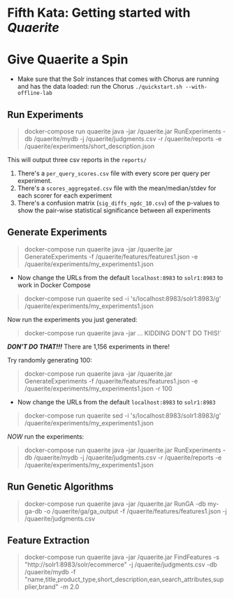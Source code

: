 # Fifth Kata: Getting started with *Quaerite*


# Give Quaerite a Spin

* Make sure that the Solr instances that comes with Chorus are running and has the data loaded:
run the Chorus `./quickstart.sh --with-offline-lab`

## Run Experiments

> docker-compose run quaerite java -jar /quaerite.jar RunExperiments -db /quaerite/mydb -j /quaerite/judgments.csv -r /quaerite/reports -e /quaerite/experiments/short_description.json

This will output three csv reports in the `reports/`
1. There's a `per_query_scores.csv` file with every score per query per experiment.
2. There's a `scores_aggregated.csv` file with the mean/median/stdev for each scorer for each experiment
3. There's a confusion matrix (`sig_diffs_ngdc_10.csv`) of the p-values to show the pair-wise statistical significance between all experiments

## Generate Experiments

> docker-compose run quaerite java -jar /quaerite.jar GenerateExperiments -f /quaerite/features/features1.json -e /quaerite/experiments/my_experiments1.json

* Now change the URLs from the default `localhost:8983` to `solr1:8983` to work in Docker Compose
> docker-compose run quaerite sed -i 's/localhost:8983/solr1:8983/g' /quaerite/experiments/my_experiments1.json

Now run the experiments you just generated:

> docker-compose run quaerite java -jar  ... KIDDING DON'T DO THIS!`

***DON'T DO THAT!!!***  There are 1,156 experiments in there!  


Try randomly generating 100:

> docker-compose run quaerite java -jar /quaerite.jar GenerateExperiments -f /quaerite/features/features1.json -e /quaerite/experiments/my_experiments1.json -r 100

* Now change the URLs from the default `localhost:8983` to `solr1:8983`
> docker-compose run quaerite sed -i 's/localhost:8983/solr1:8983/g' /quaerite/experiments/my_experiments1.json


*NOW* run the experiments:

> docker-compose run quaerite java -jar /quaerite.jar RunExperiments -db /quaerite/mydb -j /quaerite/judgments.csv -r /quaerite/reports -e /quaerite/experiments/my_experiments1.json

## Run Genetic Algorithms

> docker-compose run quaerite java -jar /quaerite.jar RunGA -db my-ga-db -o /quaerite/ga/ga_output -f /quaerite/features/features1.json -j /quaerite/judgments.csv

## Feature Extraction

> docker-compose run quaerite java -jar /quaerite.jar FindFeatures -s "http://solr1:8983/solr/ecommerce" -j /quaerite/judgments.csv -db /quaerite/mydb -f "name,title,product_type,short_description,ean,search_attributes,supplier,brand" -m 2.0
